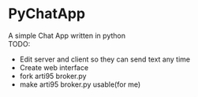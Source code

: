 PyChatApp
=========

A simple Chat App written in python<br>
TODO:<br>
- Edit server and client so they can send text any time<br>
- Create web interface<br>
- </strike>fork arti95 broker.py<br>
- make arti95 broker.py usable(for me)</strike>

